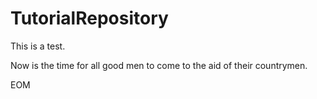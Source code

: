# TutorialRepository

This is a test.

Now is the time for all good men to come to the aid of their countrymen.

EOM
